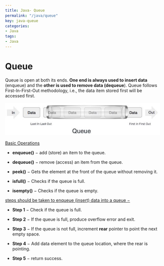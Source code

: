 ```yaml
---
title: Java- Queue
permalink: "/java/queue"
key: java-queue
categories:
- Java
tags:
- Java
---
```


Queue
=========

Queue is open at both its ends. **One end is always used to insert data**
(enqueue) and the **other is used to remove data (dequeue**). Queue follows
First-In-First-Out methodology, i.e., the data item stored first will be
accessed first.

![Queue Example](media/a4f431b8075e0c54cd6cda2ce999553f.jpg)


<u>Basic Operations</u>

-   **enqueue()** − add (store) an item to the queue.

-   **dequeue()** − remove (access) an item from the queue.

-   **peek()** − Gets the element at the front of the queue without removing it.

-   **isfull()** − Checks if the queue is full.

-   **isempty()** − Checks if the queue is empty.

<u>steps should be taken to enqueue (insert) data into a queue −</u>

-   **Step 1** − Check if the queue is full.

-   **Step 2** − If the queue is full, produce overflow error and exit.

-   **Step 3** − If the queue is not full, increment **rear** pointer to point
    the next empty space.

-   **Step 4** − Add data element to the queue location, where the rear is
    pointing.

-   **Step 5** − return success.
